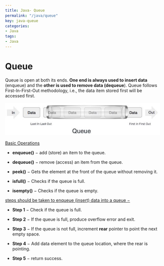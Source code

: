 ```yaml
---
title: Java- Queue
permalink: "/java/queue"
key: java-queue
categories:
- Java
tags:
- Java
---
```


Queue
=========

Queue is open at both its ends. **One end is always used to insert data**
(enqueue) and the **other is used to remove data (dequeue**). Queue follows
First-In-First-Out methodology, i.e., the data item stored first will be
accessed first.

![Queue Example](media/a4f431b8075e0c54cd6cda2ce999553f.jpg)


<u>Basic Operations</u>

-   **enqueue()** − add (store) an item to the queue.

-   **dequeue()** − remove (access) an item from the queue.

-   **peek()** − Gets the element at the front of the queue without removing it.

-   **isfull()** − Checks if the queue is full.

-   **isempty()** − Checks if the queue is empty.

<u>steps should be taken to enqueue (insert) data into a queue −</u>

-   **Step 1** − Check if the queue is full.

-   **Step 2** − If the queue is full, produce overflow error and exit.

-   **Step 3** − If the queue is not full, increment **rear** pointer to point
    the next empty space.

-   **Step 4** − Add data element to the queue location, where the rear is
    pointing.

-   **Step 5** − return success.
